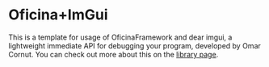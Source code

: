 Oficina+ImGui
=============
This is a template for usage of OficinaFramework and dear imgui, a lightweight
immediate API for debugging your program, developed by Omar Cornut.
You can check out more about this on the [library page](https://github.com/ocornut/imgui).

